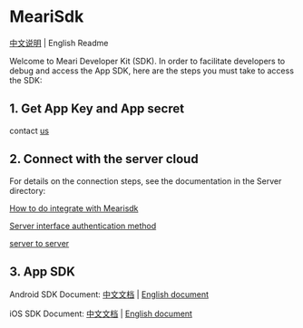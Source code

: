 # MeariSdk

[中文说明](README.md) | English Readme

Welcome to Meari Developer Kit (SDK). In order to facilitate developers to debug and access the App SDK, here are the steps you must take to access the SDK:

## 1. Get App Key and App secret
  contact [us](https://www.meari.com/contact-us/)
    
## 2. Connect with the server cloud
  For details on the connection steps, see the documentation in the Server directory:
  
  [How to do integrate with Mearisdk](Server/How%20to%20do%20integrate%20with%20Mearisdk.md)
    
  [Server interface authentication method](Server/Server%20interface%20authentication%20method.md)
    
  [server to server](Server/server%20to%20server.md)
  
## 3. App SDK

Android SDK Document:
[中文文档](Android/docs/觅睿科技Android%20SDK接入指南.md) |  [English document](Android/docs/Meari%20Android%20SDK%20Guide.md)

iOS SDK Document:
[中文文档](iOS/docs/觅睿科技iOS%20SDK接入指南.md) | [English document](iOS/docs/MeariKit%20SDK%20Instruction.md)
